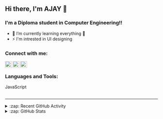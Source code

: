 ## Hi there, I'm AJAY 👋

### I'm a Diploma student in Computer Engineering!!

- 🌱 I’m currently learning everything 🤣
- ⚡ I'm intrested in UI designing

### Connect with me:

[<img align="left" alt="gmail.com" width="22px" src="https://cdn.jsdelivr.net/npm/simple-icons@v3/icons/gmail.svg" />][gmail]

[<img align="left" alt="Ajay | Whatsapp" width="22px" src="https://cdn.jsdelivr.net/npm/simple-icons@v3/icons/whatsapp.svg" />][whatsapp]

[<img align="left" alt="Ajay | Instagram" width="22px" src="https://cdn.jsdelivr.net/npm/simple-icons@v3/icons/instagram.svg" />][instagram]

<br />

### Languages and Tools:
JavaScript
<br />
<br />

---


<details>
  <summary>:zap: Recent GitHub Activity</summary>
  
<!--START_SECTION:activity-->
1. 🗣 Android Project [#2](https://github.com/codeSTACKr/portfolio-sass/issues/2) in [codeSTACKr/portfolio-sass](https://github.com/codeSTACKr/portfolio-sass)

<!--END_SECTION:activity-->

</details>

<details>
  <summary>:zap: GitHub Stats</summary>

  <img align="left" alt="codeSTACKr's GitHub Stats" src="https://github-readme-stats.codestackr.vercel.app/api?username=codeSTACKr&show_icons=true&hide_border=true" />

</details>


[instagram]: https://www.instagram.com/i.am.ajay.c
[whatsapp]: https://www.instagram.com/i.am.ajay.c
[gmail]: ajayinbox3@gmail.com
